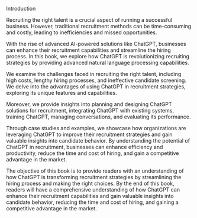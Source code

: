Introduction

Recruiting the right talent is a crucial aspect of running a successful business. However, traditional recruitment methods can be time-consuming and costly, leading to inefficiencies and missed opportunities.

With the rise of advanced AI-powered solutions like ChatGPT, businesses can enhance their recruitment capabilities and streamline the hiring process. In this book, we explore how ChatGPT is revolutionizing recruiting strategies by providing advanced natural language processing capabilities.

We examine the challenges faced in recruiting the right talent, including high costs, lengthy hiring processes, and ineffective candidate screening. We delve into the advantages of using ChatGPT in recruitment strategies, exploring its unique features and capabilities.

Moreover, we provide insights into planning and designing ChatGPT solutions for recruitment, integrating ChatGPT with existing systems, training ChatGPT, managing conversations, and evaluating its performance.

Through case studies and examples, we showcase how organizations are leveraging ChatGPT to improve their recruitment strategies and gain valuable insights into candidate behavior. By understanding the potential of ChatGPT in recruitment, businesses can enhance efficiency and productivity, reduce the time and cost of hiring, and gain a competitive advantage in the market.

The objective of this book is to provide readers with an understanding of how ChatGPT is transforming recruitment strategies by streamlining the hiring process and making the right choices. By the end of this book, readers will have a comprehensive understanding of how ChatGPT can enhance their recruitment capabilities and gain valuable insights into candidate behavior, reducing the time and cost of hiring, and gaining a competitive advantage in the market.

